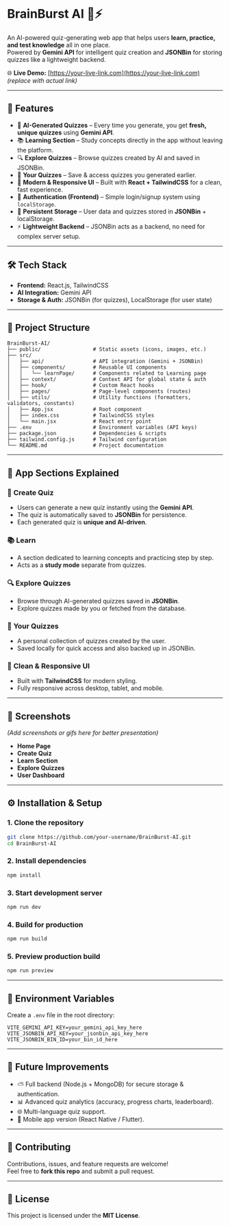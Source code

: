 # BrainBurst AI 🧠⚡
An AI-powered quiz-generating web app that helps users **learn, practice, and test knowledge** all in one place.  
Powered by **Gemini API** for intelligent quiz creation and **JSONBin** for storing quizzes like a lightweight backend.

🌐 **Live Demo:** [https://your-live-link.com](https://your-live-link.com) *(replace with actual link)*

---

## 🚀 Features
- 🤖 **AI-Generated Quizzes** – Every time you generate, you get **fresh, unique quizzes** using **Gemini API**.
- 📚 **Learning Section** – Study concepts directly in the app without leaving the platform.
- 🔍 **Explore Quizzes** – Browse quizzes created by AI and saved in JSONBin.
- 📝 **Your Quizzes** – Save & access quizzes you generated earlier.
- 🎨 **Modern & Responsive UI** – Built with **React + TailwindCSS** for a clean, fast experience.
- 🔐 **Authentication (Frontend)** – Simple login/signup system using `localStorage`.
- 💾 **Persistent Storage** – User data and quizzes stored in **JSONBin** + localStorage.
- ⚡ **Lightweight Backend** – JSONBin acts as a backend, no need for complex server setup.

---

## 🛠️ Tech Stack
- **Frontend:** React.js, TailwindCSS
- **AI Integration:** Gemini API
- **Storage & Auth:** JSONBin (for quizzes), LocalStorage (for user state)

---

## 📂 Project Structure
```
BrainBurst-AI/
├── public/                 # Static assets (icons, images, etc.)
├── src/                    
│   ├── api/                # API integration (Gemini + JSONBin)
│   ├── components/         # Reusable UI components
│   │   └── learnPage/      # Components related to Learning page
│   ├── context/            # Context API for global state & auth
│   ├── hook/               # Custom React hooks
│   ├── pages/              # Page-level components (routes)
│   ├── utils/              # Utility functions (formatters, validators, constants)
│   ├── App.jsx             # Root component
│   ├── index.css           # TailwindCSS styles
│   └── main.jsx            # React entry point
├── .env                    # Environment variables (API keys)
├── package.json            # Dependencies & scripts
├── tailwind.config.js      # Tailwind configuration
└── README.md               # Project documentation
```

---

## 📖 App Sections Explained
### 📝 **Create Quiz**
- Users can generate a new quiz instantly using the **Gemini API**.
- The quiz is automatically saved to **JSONBin** for persistence.
- Each generated quiz is **unique and AI-driven**.

### 📚 **Learn**
- A section dedicated to learning concepts and practicing step by step.
- Acts as a **study mode** separate from quizzes.

### 🔍 **Explore Quizzes**
- Browse through AI-generated quizzes saved in **JSONBin**.
- Explore quizzes made by you or fetched from the database.

### 📂 **Your Quizzes**
- A personal collection of quizzes created by the user.
- Saved locally for quick access and also backed up in JSONBin.

### 🎨 **Clean & Responsive UI**
- Built with **TailwindCSS** for modern styling.
- Fully responsive across desktop, tablet, and mobile.

---

## 📸 Screenshots
*(Add screenshots or gifs here for better presentation)*

- **Home Page**
- **Create Quiz**
- **Learn Section**
- **Explore Quizzes**
- **User Dashboard**

---

## ⚙️ Installation & Setup

### 1. Clone the repository
```bash
git clone https://github.com/your-username/BrainBurst-AI.git
cd BrainBurst-AI
```

### 2. Install dependencies
```bash
npm install
```

### 3. Start development server
```bash
npm run dev
```

### 4. Build for production
```bash
npm run build
```

### 5. Preview production build
```bash
npm run preview
```

---

## 🔑 Environment Variables
Create a `.env` file in the root directory:

```env
VITE_GEMINI_API_KEY=your_gemini_api_key_here
VITE_JSONBIN_API_KEY=your_jsonbin_api_key_here
VITE_JSONBIN_BIN_ID=your_bin_id_here
```

---

## 🌟 Future Improvements
- ⛅ Full backend (Node.js + MongoDB) for secure storage & authentication.
- 📊 Advanced quiz analytics (accuracy, progress charts, leaderboard).
- 🌐 Multi-language quiz support.
- 📱 Mobile app version (React Native / Flutter).

---

## 🤝 Contributing
Contributions, issues, and feature requests are welcome!  
Feel free to **fork this repo** and submit a pull request.

---

## 📜 License
This project is licensed under the **MIT License**.
